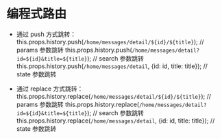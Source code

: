 # 编程式路由

- 通过 push 方式跳转：
this.props.history.push(`/home/messages/detail/${id}/${title}`); // params 参数跳转
this.props.history.push(`/home/messages/detail?id=${id}&title=${title}`); // search 参数跳转
this.props.history.push(`/home/messages/detail`, {id: id, title: title}); // state 参数跳转

- 通过 replace 方式跳转：
this.props.history.replace(`/home/messages/detail/${id}/${title}`); // params 参数跳转
this.props.history.replace(`/home/messages/detail?id=${id}&title=${title}`); // search 参数跳转
this.props.history.replace(`/home/messages/detail`, {id: id, title: title}); // state 参数跳转
